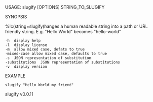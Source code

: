 USAGE: slugify [OPTIONS] STRING_TO_SLUGIFY

SYNOPSIS

%!c(string=slugify)hanges a human readable string into a path or URL friendly
string. E.g. "Hello World" becomes "hello-world"

	-h	display help
	-l	display license
	-m	allow mixed case, defats to true
	-mixed-case	allow mixed case, defaults to true
	-s	JSON representation of substitution
	-substitutions	JSON representation of substitutions
	-v	display version

EXAMPLE

    slugify "Hello World my friend"


slugify v0.0.11

